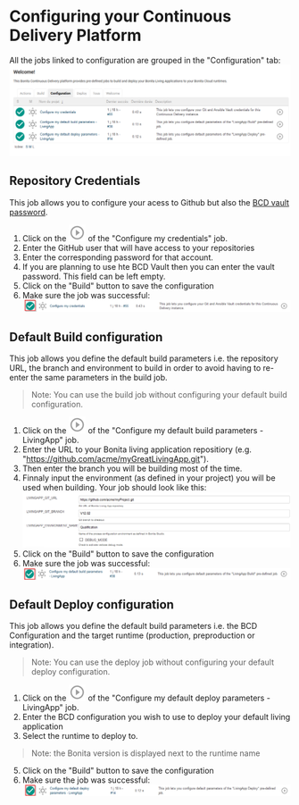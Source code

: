 # Configuring your Continuous Delivery Platform
All the jobs linked to configuration are grouped in the "Configuration" tab:
![CDConfigTab](/images/ConfigurationTab.png)
## Repository Credentials
This job allows you to configure your acess to Github but also the [BCD vault password](https://documentation.bonitasoft.com/bcd/3.2/how_to_use_bcd_with_data_encrypted).

1. Click on the ![CDPlayButton](/images/JenkinsPlayButton.png) of the "Configure my credentials" job.
2. Enter the GitHub user that will have access to your repositories
3. Enter the corresponding password for that account.
4. If you are planning to use hte BCD Vault then you can enter the vault password. This field can be left empty.
5. Click on the "Build" button to save the configuration
6. Make sure the job was successful:
![JobResult](/images/CredentialsJobResult.png)
## Default Build configuration
This job allows you define the default build parameters i.e. the repository URL, the branch and environment to build in order to avoid having to re-enter the same parameters in the build job.
> Note: You can use the build job without configuring your default build configuration.
1. Click on the ![CDPlayButton](/images/JenkinsPlayButton.png) of the "Configure my default build parameters - LivingApp" job.
2. Enter the URL to your Bonita living application repositiory (e.g. "https://github.com/acme/myGreatLivingApp.git").
3. Then enter the branch you will be building most of the time.
4. Finnaly input the environment (as defined in your project) you will be used when building.
Your job should look like this:
![BuildDefaultExample](/images/BuildDefaultParameters.png)
5. Click on the "Build" button to save the configuration
6. Make sure the job was successful:
![JobResult](/images/DefBuildJobResult.png)
## Default Deploy configuration
This job allows you define the default build parameters i.e. the BCD Configuration and the target runtime (production, preproduction or integration).
> Note: You can use the deploy job without configuring your default deploy configuration.
1. Click on the ![CDPlayButton](/images/JenkinsPlayButton.png) of the "Configure my default deploy parameters - LivingApp" job.
2. Enter the BCD configuration you wish to use to deploy your default living application
3. Select the runtime to deploy to.
> Note: the Bonita version is displayed next to the runtime name
5. Click on the "Build" button to save the configuration
6. Make sure the job was successful:
![JobResult](/images/DefDeployJobResult.png)